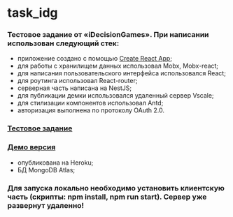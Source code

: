 # task_idg
###  Тестовое задание от «iDecisionGames». При написании использован следующий стек:   
- приложение создано с помощью [Create React App](https://github.com/facebook/create-react-app);
- для работы с хранилищем данных использовал Mobx, Mobx-react;
- для написания пользовательского интерфейса использовался  React;
- для роутинга использовал React-router;
- серверная часть написана на NestJS;
- для публикации демки использовался удаленный сервер Vscale;
- для стилизации компонентов использовал Antd;
- авторизация выполнена по протоколу OAuth 2.0.
###  [Тестовое задание](https://docs.google.com/document/d/1F0KLuIMjJdKHtGft4XayLVtYEyh6XxiRayjdPkoehuU/edit)
###  [Демо версия](https://apppokemon.herokuapp.com/)
 - опубликована на Heroku;
 - БД MongoDB Atlas;
 
### Для запуска локально необходимо установить клиентскую часть (скрипты: npm install, npm run start). Сервер уже развернут удаленно!
